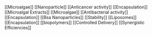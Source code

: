 [[Microalgae]]
[[Nanoparticle]]
[[Anticancer activity]]
[[Encapsulation]]
[[Microalgal Extracts]]
[[Microalgae]]
[[Antibacterial activity]]
[[Encapsulation]]
[[Bsa Nanoparticles]]
[[Stability]]
[[Liposomes]]
[[Encapsulation]]
[[biopolymers]]
[[Controlled Delivery]]
[[Synergistic Efficiencies]]
